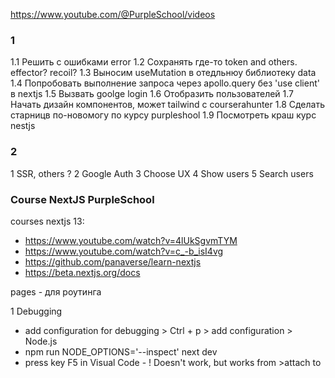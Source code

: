 https://www.youtube.com/@PurpleSchool/videos

### 1
1.1 Решить с ошибками error
1.2 Сохранять где-то token and others. effector? recoil?
1.3 Выносим useMutation в отедльнюу библиотеку data
1.4 Попробовать выполнение запроса через apollo.query без 'use client' в nextjs
1.5 Вызвать goolge login
1.6 Отобразить пользователей
1.7 Начать дизайн компонентов, может tailwind с courserahunter
1.8 Сделать старницв по-новомогу по курсу purpleshool
1.9 Посмотреть краш курс nestjs


### 2
1 SSR, others ?
2 Google Auth
3 Choose UX
4 Show users
5 Search users




### Course NextJS PurpleSchool
courses nextjs 13:
- https://www.youtube.com/watch?v=4lUkSgvmTYM
- https://www.youtube.com/watch?v=c_-b_isI4vg
- https://github.com/panaverse/learn-nextjs
- https://beta.nextjs.org/docs

pages - для роутинга

1 Debugging
- add configuration for debugging > Ctrl + p > add configuration > Node.js
- npm run NODE_OPTIONS='--inspect' next dev
- press key F5 in Visual Code - ! Doesn't work, but works from >attach to 